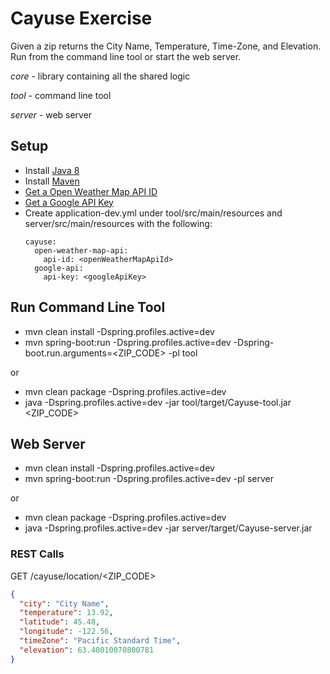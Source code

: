 # Cayuse Exercise
  
Given a zip returns the City Name, Temperature, Time-Zone, and Elevation. Run from the command line tool or start the web server.

_core_ - library containing all the shared logic

_tool_ - command line tool

_server_ - web server


## Setup
* Install [Java 8](http://www.oracle.com/technetwork/java/javase/downloads/jdk8-downloads-2133151.html)
* Install [Maven](https://maven.apache.org/install.html)
* [Get a Open Weather Map API ID](https://home.openweathermap.org/api_keys)
* [Get a Google API Key](https://developers.google.com/maps/documentation/timezone/get-api-key)
* Create application-dev.yml under tool/src/main/resources and server/src/main/resources with the following:
  ```
  cayuse:
    open-weather-map-api:
      api-id: <openWeatherMapApiId>
    google-api:
      api-key: <googleApiKey>
  ```

## Run Command Line Tool
* mvn clean install -Dspring.profiles.active=dev
* mvn spring-boot:run -Dspring.profiles.active=dev  -Dspring-boot.run.arguments=<ZIP_CODE> -pl tool

or

* mvn clean package -Dspring.profiles.active=dev
* java -Dspring.profiles.active=dev -jar tool/target/Cayuse-tool.jar <ZIP_CODE>

## Web Server
* mvn clean install -Dspring.profiles.active=dev
* mvn spring-boot:run -Dspring.profiles.active=dev -pl server

or

* mvn clean package -Dspring.profiles.active=dev
* java -Dspring.profiles.active=dev -jar server/target/Cayuse-server.jar

### REST Calls

GET /cayuse/location/<ZIP_CODE>
```json
{
  "city": "City Name",
  "temperature": 13.92,
  "latitude": 45.48,
  "longitude": -122.56,
  "timeZone": "Pacific Standard Time",
  "elevation": 63.40010070800781
}
```
